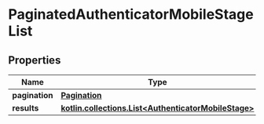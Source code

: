 
# PaginatedAuthenticatorMobileStageList

## Properties
Name | Type | Description | Notes
------------ | ------------- | ------------- | -------------
**pagination** | [**Pagination**](Pagination.md) |  | 
**results** | [**kotlin.collections.List&lt;AuthenticatorMobileStage&gt;**](AuthenticatorMobileStage.md) |  | 



